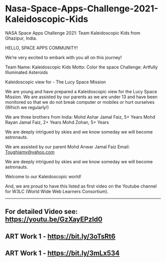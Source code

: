 # Nasa-Space-Apps-Challenge-2021-Kaleidoscopic-Kids
NASA Space Apps Challenge 2021: Team Kaleidoscopic Kids from Ghazipur, India.


HELLO, SPACE APPS COMMUNITY!

We’re very excited to embark with you all on this journey!

Team Name: Kaleidoscopic Kids
Motto: Color the space
Challenge: Artfully Illuminated Asteroids

Kaleidoscopic view for - The Lucy Space Mission

We are young and have prepared a Kaleidoscopic view for the Lucy Space Mission. We are assisted by our parents as we are under 13 and have been monitored so that we do not break computer or mobiles or hurt ourselves (Which we regularly!)

We are three brothers from India:
Mohd Ashar Jamal Faiz, 5+ Years
Mohd Rayan Jamal Faiz, 2+ Years
Mohd Zohan, 5+ Years

We are deeply intrigued by skies and we know someday we will become astronauts.

We are assisted by our parent Mohd Anwar Jamal Faiz
Email: Toughjamy@yahoo.com


We are deeply intrigued by skies and we know someday we will become astronauts.

Welcome to our Kaleidoscopic world!

And, we are proud to have this listed as first video on the Youtube channel for W3LC (World Wide Web Learners Consortium).

---------------------------------------------------------------------------------------
For detailed Video see: https://youtu.be/GzXayEPzld0
-----------------------------------------------------
ART Work 1 - https://bit.ly/3oTsRt6
-----------------------------------------------------
ART Work 1 - https://bit.ly/3mLx534
---------------------------------------------------------------------------------------
